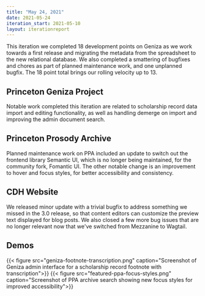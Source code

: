 ```yaml
---
title: "May 24, 2021"
date: 2021-05-24
iteration_start: 2021-05-10
layout: iterationreport
---
```


This iteration we completed 18 development points on Geniza as we work towards a first release and migrating the metadata from the spreadsheet to the new relational database. We also completed a smattering of bugfixes and chores as part of planned maintenance work, and one unplanned bugfix. The 18 point total brings our rolling velocity up to 13. 

## Princeton Geniza Project

Notable work completed this iteration are related to scholarship record data import and editing functionality, as well as handling demerge on import and improving the admin document search. 

## Princeton Prosody Archive

Planned maintenance work on PPA included an update to switch out the frontend library Semantic UI, which is no longer being maintained, for the community fork, Fomantic UI. The other notable change is an improvement to hover and focus styles, for better accessibility and consistency.

## CDH Website

We released minor update with a trivial bugfix to address something we missed in the 3.0 release, so that content editors can customize the preview text displayed for blog posts. We also closed a few more bug issues that are no longer relevant now that we've switched from Mezzanine to Wagtail.

## Demos
{{< figure src="geniza-footnote-transcription.png" caption="Screenshot of Geniza admin interface for a scholarship record footnote with transcription">}}
{{< figure src="featured-ppa-focus-styles.png" caption="Screenshot of PPA archive search showing new focus styles for improved accessibility">}}









